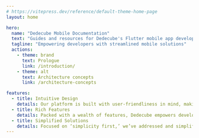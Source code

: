 ```yaml
---
# https://vitepress.dev/reference/default-theme-home-page
layout: home

hero:
  name: "Dedecube Mobile Documentation"
  text: "Guides and resources for Dedecube's Flutter mobile app development."
  tagline: "Empowering developers with streamlined mobile solutions"
  actions:
    - theme: brand
      text: Prologue
      link: /introduction/
    - theme: alt
      text: Architecture concepts
      link: /architecture-concepts

features:
  - title: Intuitive Design
    details: Our platform is built with user-friendliness in mind, making it straightforward for developers to start and progress seamlessly with Dedecube’s mobile development tools.
  - title: Rich Features
    details: Packed with a wealth of features, Dedecube empowers developers to create sophisticated and high-performance mobile applications with ease.
  - title: Simplified Solutions
    details: Focused on ‘simplicity first,’ we’ve addressed and simplified the most common challenges in mobile development, enabling you to concentrate on innovation and efficiency.
---
```


